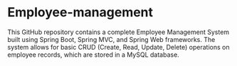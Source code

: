 # Employee-management
This GitHub repository contains a complete Employee Management System built using Spring Boot, Spring MVC, and Spring Web frameworks. The system allows for basic CRUD (Create, Read, Update, Delete) operations on employee records, which are stored in a MySQL database.
